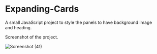 # Expanding-Cards


A small JavaScript project to style the panels to have background image and heading.


Screenshot of the project.


![Screenshot (41)](https://user-images.githubusercontent.com/43684497/126047656-eb75b8cc-786b-4731-a506-e2b989125684.png)


